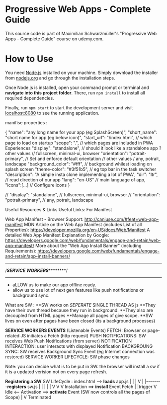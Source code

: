 # Progressive Web Apps - Complete Guide
This source code is part of Maximilian Schwarzmüller's "Progressive Web Apps - Complete Guide" course on udemy.com.

# How to Use
You need [Node.js](https://nodejs.org) installed on your machine. Simply download the installer from [nodejs.org](https://nodejs.org) and go through the installation steps.

Once Node.js is installed, open your command prompt or terminal and **navigate into this project folder**. There, run `npm install` to install all required dependencies.

Finally, run `npm start` to start the development server and visit [localhost:8080](http://localhost:8080) to see the running application.


manifise properties : 

{
    "name": "any long name for your app (eg SplashScreen)",
    "short_name": "short name for app (eg below icon)", 
    "start_url": "/index.html", // which page to load on startup
	"scope": ".", // which pages are included in PWA Experiences
	"display": "standalone", // should it look like a standalone app ? other values // fullscreen, minimal-ui, browser
	"orientation": "potrait-primary", // Set and enforce default orientation // other values / any, potrait, landscape
	"background_color": "#fff", // background whilest loading on splash screen
	"theme-color": "#3f51b5", // eg top bar in the task switcher
	"description": "A simple insta clone implementing a lot of PWA",
	"dir": "ltr", // read direction of our app
	"lang": "en-US" // main language of app,
    "icons":[...] // Configure icons
}





// "display": "standalone", // fullscreen, minimal-ui, browser
// 	"orientation": "potrait-primary", // any, potrait, landscape


Useful Resources & Links
Useful Links: For Manifest

Web App Manifest - Browser Support: http://caniuse.com/#feat=web-app-manifest
MDN Article on the Web App Manifest (includes List of all Properties): https://developer.mozilla.org/en-US/docs/Web/Manifest
A detailed Web App Manifest Explanation by Google: https://developers.google.com/web/fundamentals/engage-and-retain/web-app-manifest/
More about the "Web App Install Banner" (including Requirements): https://developers.google.com/web/fundamentals/engage-and-retain/app-install-banners/

_______________________________________________________________________________________________________________________________________________
/***********************************************************SERVICE WORKERS*******************************************************************/
_______________________________________________________________________________________________________________________________________________

* aLLOW us to make our app offline ready.
* allow us to use lot of next gen features like push notifications or background sync. 

What are SW : 
**SW works on *SEPERATE* SINGLE THREAD AS js 
**They have their own thread because they run in background. 
**They also are decoupled from HTML pages
**Manage all pages of give  scope. 
**SW lives on even after pages have been closed (its a background processes)

**SERVICE WORKERS EVENTS** (Listenable Events)
FETCH: Browser or page-related JS initiates a Fetch (http request)
PUSH NOTIFICATIONS: SW receives Web Push Notifications (from server)
NOTIFICATION INTERACTION: user interacts with displayed Notification
BACKGROUNG SYNC: SW receives Background Sync Event (eg Internet connection was restored)
SERVICE WORKER LIFECYCLE: SW phase changes

Note: you can decide what is to be put in SW.
the browser will install a sw if it is a updated verision not on every page refresh. 

**Registering a SW**
SW LifeCycle : 
index.html --> **loads** app.js
    |                |
    |                V
	|   |--------**registers** sw.js 
    |   |           |
    |   |           V
    V   V       Installation ==> **install** Event
	Fetch           |
      |trigger          V
	Idle    <-- Activation ==> **activate** Event (SW now controls all the pages of Scope)
	  |
	  V
	Terminated